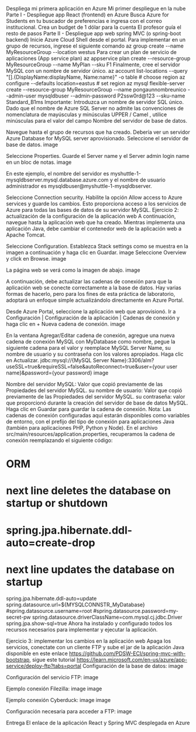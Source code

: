 Despliega mi primera aplicación en Azure
Mi primer despliegue en la nube
Parte I - Despliegue app React (frontend) en Azure
Busca Azure for Students en tu buscador de preferencias e ingresa con el correo institucional.
Crea un budget de 1 dólar para la cuenta
El profesor guía el resto de pasos
Parte II - Despliegue app web spring MVC (o spring-boot backend)
Inicie Azure Cloud Shell desde el portal. Para implementar en un grupo de recursos, ingrese el siguiente comando
az group create --name MyResourceGroup --location westus
Para crear un plan de servicio de aplicaciones (App service plan)
az appservice plan create --resource-group MyResourceGroup --name MyPlan --sku F1
Finalmente, cree el servidor MySQL con un nombre de servidor único.
az account list-locations --query "[].{DisplayName:displayName, Name:name}" -o table # choose region
az configure --defaults location=eastus # set region
az mysql flexible-server create --resource-group MyResourceGroup --name pongaunnombreunico --admin-user mysqldbuser --admin-password P2ssw0rd@123 --sku-name Standard_B1ms
Importante: Introduzca un nombre de servidor SQL único. Dado que el nombre de Azure SQL Server no admite las convenciones de nomenclatura de mayúsculas y minúsculas UPPER / Camel , utilice minúsculas para el valor del campo Nombre del servidor de base de datos.

Navegue hasta el grupo de recursos que ha creado. Debería ver un servidor Azure Database for MySQL server aprovisionado. Seleccione el servidor de base de datos.
image

Seleccione Properties. Guarde el Server name y el Server admin login name en un bloc de notas.
image

En este ejemplo, el nombre del servidor es myshuttle-1-mysqldbserver.mysql.database.azure.com y el nombre de usuario administrador es mysqldbuser@myshuttle-1-mysqldbserver.

Seleccione Connection security. Habilite la opción Allow access to Azure services y guarde los cambios. Esto proporciona acceso a los servicios de Azure para todas las bases de datos de su servidor MySQL.
Ejercicio 2: actualización de la configuración de la aplicación web
A continuación, navegue hasta la aplicación web que ha creado. Mientras implementa una aplicación Java, debe cambiar el contenedor web de la aplicación web a Apache Tomcat.

Seleccione Configuration. Establezca Stack settings como se muestra en la imagen a continuación y haga clic en Guardar.
image
Seleccione Overview y click en Browse.
image

La página web se verá como la imagen de abajo.
image

A continuación, debe actualizar las cadenas de conexión para que la aplicación web se conecte correctamente a la base de datos. Hay varias formas de hacerlo, pero para los fines de esta práctica de laboratorio, adoptará un enfoque simple actualizándolo directamente en Azure Portal.

Desde Azure Portal, seleccione la aplicación web que aprovisionó. Ir a Configuración | Configuración de la aplicación | Cadenas de conexión y haga clic en + Nueva cadena de conexión.
image

En la ventana Agregar/Editar cadena de conexión, agregue una nueva cadena de conexión MySQL con MyDatabase como nombre, pegue la siguiente cadena para el valor y reemplace MySQL Server Name, su nombre de usuario y su contraseña con los valores apropiados. Haga clic en Actualizar.
jdbc:mysql://{MySQL Server Name}:3306/alm?useSSL=true&requireSSL=false&autoReconnect=true&user={your user name}&password={your password}
image

Nombre del servidor MySQL: Valor que copió previamente de las Propiedades del servidor MySQL.
su nombre de usuario: Valor que copió previamente de las Propiedades del servidor MySQL.
su contraseña: valor que proporcionó durante la creación del servidor de base de datos MySQL.
Haga clic en Guardar para guardar la cadena de conexión.
Nota: Las cadenas de conexión configuradas aquí estarán disponibles como variables de entorno, con el prefijo del tipo de conexión para aplicaciones Java (también para aplicaciones PHP, Python y Node). En el archivo src/main/resources/application.properties, recuperamos la cadena de conexión reemplazando el siguiente código:

# ORM
# next line deletes the database on startup or shutdown
# spring.jpa.hibernate.ddl-auto=create-drop
# next line updates the database on startup
spring.jpa.hibernate.ddl-auto=update
spring.datasource.url=${MYSQLCONNSTR_MyDatabase}
#spring.datasource.username=root
#spring.datasource.password=my-secret-pw
spring.datasource.driverClassName=com.mysql.cj.jdbc.Driver
spring.jpa.show-sql=true
Ahora ha instalado y configurado todos los recursos necesarios para implementar y ejecutar la aplicación.

Ejercicio 3: implementar los cambios en la aplicación web
Apaga los servicios, conectate con un cliente FTP y sube el jar de la aplicación Java disponible en este enlace https://github.com/PDSW-ECI/spring-mvc-with-bootstrap, sigue este tutorial https://learn.microsoft.com/en-us/azure/app-service/deploy-ftp?tabs=portal
Configuración de la base de datos: image

Configuración del servicio FTP: image

Ejemplo conexión Filezilla: image image

Ejemplo conexión Cyberduck: image image

Configuración necesaria para acceder a FTP: image

Entrega
El enlace de la aplicación React y Spring MVC desplegada en Azure
